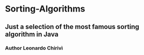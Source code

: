 # Sorting-Algorithms

## Just a selection of the most famous sorting algorithm in Java

### Author Leonardo Chirivì
